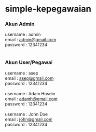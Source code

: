 # simple-kepegawaian

### Akun Admin 
username : admin  <br/>
email    : admin@gmail.com <br/>
password : 12341234 <br/>
<br/>
### Akun User/Pegawai 
username : asep <br/>
email    : asep@gmail.com <br/>
password : 12341234 <br/>
<br/>
username : Adam Husein <br/>
email    : adamh@gmail.com <br/>
password : 12341234 <br/>
<br/>
username : John Doe <br/>
email    : john@gmail.com <br/>
password : 12341234 <br/>
